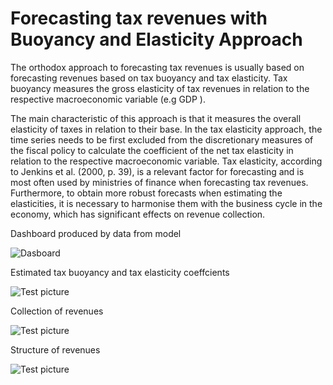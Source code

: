 # Forecasting tax revenues with Buoyancy and Elasticity Approach

The orthodox approach to forecasting tax revenues is usually based on forecasting revenues based on tax buoyancy and tax elasticity. Tax buoyancy measures the gross elasticity of tax revenues in relation to the respective macroeconomic variable (e.g GDP ). 

The main characteristic of this approach is that it measures the overall elasticity of taxes in relation to their base. In the tax elasticity approach, the time series needs to be first excluded from the discretionary measures of the fiscal policy to calculate the coefficient of the net tax elasticity in relation to the respective macroeconomic variable. Tax elasticity, according to Jenkins et al. (2000, p. 39), is a relevant factor for forecasting and is most often used by ministries of finance when forecasting tax revenues. Furthermore, to obtain more robust forecasts when estimating the elasticities, it is necessary to harmonise them with the business cycle in the economy, which has significant effects on revenue collection.

Dashboard produced by data from model

![Dasboard](https://github.com/jordans78/Forecasting-tax-revenues/blob/main/Documentation/Dashboard.PNG)

Estimated tax buoyancy and tax elasticity coeffcients


![Test picture](https://github.com/jordans78/Forecasting-tax-revenues/blob/main/Documentation/Coefficients.png)

Collection of revenues

![Test picture](https://github.com/jordans78/Forecasting-tax-revenues/blob/main/Documentation/CollectionOfRevenues.png)

Structure of revenues

![Test picture](https://github.com/jordans78/Forecasting-tax-revenues/blob/main/Documentation/StructureOfRevenues.png)






